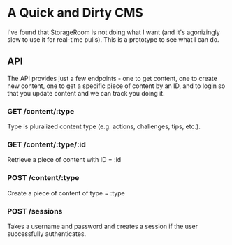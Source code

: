 # A Quick and Dirty CMS

I've found that StorageRoom is not doing what I want (and it's agonizingly slow
to use it for real-time pulls). This is a prototype to see what I can do.

## API

The API provides just a few endpoints - one to get content, one to create new
content, one to get a specific piece of content by an ID, and to login so that
you update content and we can track you doing it.

### GET /content/:type

Type is pluralized content type (e.g. actions, challenges, tips, etc.).

### GET /content/:type/:id

Retrieve a piece of content with ID = :id

### POST /content/:type

Create a piece of content of type = :type

### POST /sessions

Takes a username and password and creates a session if the user successfully
authenticates.

